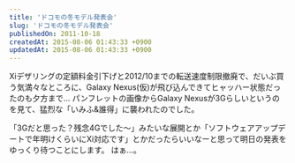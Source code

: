 ```yaml
---
title: 'ドコモの冬モデル発表会'
slug: 'ドコモの冬モデル発表会'
publishedOn: 2011-10-18
createdAt: 2015-08-06 01:43:33 +0900
updatedAt: 2015-08-06 01:43:33 +0900
---
```

Xiデザリングの定額料金引下げと2012/10までの転送速度制限撤廃で、だいぶ買う気満々なところに、Galaxy Nexus(仮)が飛び込んできてヒャッハー状態だったのも夕方まで…
パンフレットの画像からGalaxy Nexusが3Gらしいというのを見て、猛烈な「いみふ&誰得」に襲われたのでした。

「3Gだと思った？残念4Gでした〜」みたいな展開とか「ソフトウェアアップデートで年明けくらいにXi対応です」とかだったらいいなーと思って明日の発表をゆっくり待つことにします。
はぁ…。
